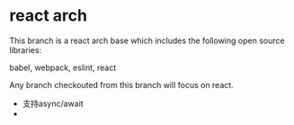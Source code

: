 # react arch
This branch is a react arch base which includes the following open source libraries:

babel, webpack, eslint, react

Any branch checkouted from this branch will focus on react.

- 支持async/await
- 